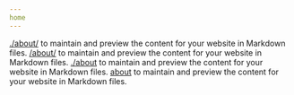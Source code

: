 ```yaml
---
home
---
```


[about]: ./about	"title"
[./about]: ./about	"about"

[./about/](./about/) to maintain and preview the content for your website in Markdown files.
[/about/](/about/) to maintain and preview the content for your website in Markdown files.
[./about](./about) to maintain and preview the content for your website in Markdown files.
[about](about) to maintain and preview the content for your website in Markdown files.

